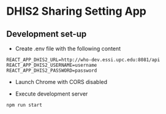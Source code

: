 # DHIS2 Sharing Setting App

## Development set-up

- Create .env file with the following content

```
REACT_APP_DHIS2_URL=http://who-dev.essi.upc.edu:8081/api
REACT_APP_DHIS2_USERNAME=username
REACT_APP_DHIS2_PASSWORD=password
```

- Launch Chrome with CORS disabled

- Execute development server

```
npm run start
```